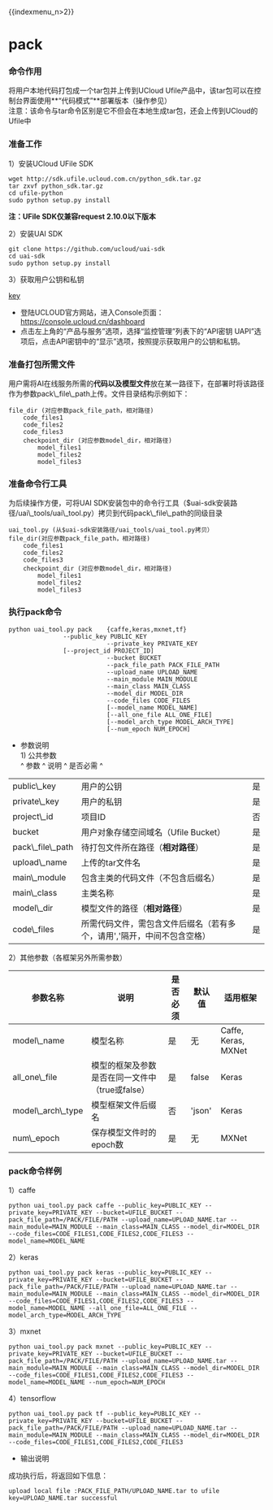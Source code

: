 {{indexmenu_n>2}}

# pack

### 命令作用

将用户本地代码打包成一个tar包并上传到UCloud
Ufile产品中，该tar包可以在控制台界面使用**“代码模式”**部署版本（操作参见[](/ai/uai-inference/use/oplist/deploy)）  
注意：该命令与tar命令区别是它不但会在本地生成tar包，还会上传到UCloud的Ufile中

### 准备工作

1）安装UCloud UFile SDK

    wget http://sdk.ufile.ucloud.com.cn/python_sdk.tar.gz
    tar zxvf python_sdk.tar.gz
    cd ufile-python
    sudo python setup.py install

**注：UFile SDK仅兼容request 2.10.0以下版本**

2）安装UAI SDK

    git clone https://github.com/ucloud/uai-sdk
    cd uai-sdk
    sudo python setup.py install

3）获取用户公钥和私钥

[key](/ai/uai-inference/base/key)

  - 登陆UCLOUD官方网站，进入Console页面：<https://console.ucloud.cn/dashboard>
  - 点击左上角的“产品与服务”选项，选择“监控管理”列表下的“API密钥
    UAPI”选项后，点击API密钥中的“显示”选项，按照提示获取用户的公钥和私钥。

### 准备打包所需文件

用户需将AI在线服务所需的**代码以及模型文件**放在某一路径下，在部署时将该路径作为参数pack\\\_file\\\_path上传。文件目录结构示例如下：

    file_dir (对应参数pack_file_path，相对路径)
        code_files1
        code_files2
        code_files3
        checkpoint_dir (对应参数model_dir，相对路径)
            model_files1
            model_files2
            model_files3

### 准备命令行工具

为后续操作方便，可将UAI
SDK安装包中的命令行工具（$uai-sdk安装路径/uai\\\_tools/uai\\\_tool.py）拷贝到代码pack\\\_file\\\_path的同级目录

    uai_tool.py (从$uai-sdk安装路径/uai_tools/uai_tool.py拷贝）
    file_dir(对应参数pack_file_path，相对路径)
        code_files1
        code_files2
        code_files3
        checkpoint_dir (对应参数model_dir，相对路径)
            model_files1
            model_files2
            model_files3

### 执行pack命令

    python uai_tool.py pack    {caffe,keras,mxnet,tf} 
                   --public_key PUBLIC_KEY
                               --private_key PRIVATE_KEY
                   [--project_id PROJECT_ID]
                               --bucket BUCKET
                               --pack_file_path PACK_FILE_PATH
                               --upload_name UPLOAD_NAME
                               --main_module MAIN_MODULE 
                               --main_class MAIN_CLASS
                               --model_dir MODEL_DIR 
                               --code_files CODE_FILES
                               [--model_name MODEL_NAME]
                               [--all_one_file ALL_ONE_FILE]
                               [--model_arch_type MODEL_ARCH_TYPE]
                               [--num_epoch NUM_EPOCH]

  - 参数说明  
    1\) 公共参数  
    ^ 参数 ^ 说明 ^ 是否必需 ^

|                      |                                       |   |
| -------------------- | ------------------------------------- | - |
| public\\\_key        | 用户的公钥                                 | 是 |
| private\\\_key       | 用户的私钥                                 | 是 |
| project\\\_id        | 项目ID                                  | 否 |
| bucket               | 用户对象存储空间域名（Ufile Bucket）              | 是 |
| pack\\\_file\\\_path | 待打包文件所在路径（**相对路径**）                   | 是 |
| upload\\\_name       | 上传的tar文件名                             | 是 |
| main\\\_module       | 包含主类的代码文件（不包含后缀名）                     | 是 |
| main\\\_class        | 主类名称                                  | 是 |
| model\\\_dir         | 模型文件的路径（**相对路径**）                     | 是 |
| code\\\_files        | 所需代码文件，需包含文件后缀名（若有多个，请用','隔开，中间不包含空格） | 是 |

2）其他参数（各框架另外所需参数）  

| 参数名称                  | 说明                           | 是否必须 | 默认值    | 适用框架                |
| --------------------- | ---------------------------- | ---- | ------ | ------------------- |
| model\\\_name         | 模型名称                         | 是    | 无      | Caffe, Keras, MXNet |
| all\_one\\\_file      | 模型的框架及参数是否在同一文件中（true或false） | 是    | false  | Keras               |
| model\\\_arch\\\_type | 模型框架文件后缀名                    | 否    | 'json' | Keras               |
| num\\\_epoch          | 保存模型文件时的epoch数               | 是    | 无      | MXNet               |

### pack命令样例

1）caffe

    python uai_tool.py pack caffe --public_key=PUBLIC_KEY --private_key=PRIVATE_KEY --bucket=UFILE_BUCKET --pack_file_path=/PACK/FILE/PATH --upload_name=UPLOAD_NAME.tar --main_module=MAIN_MODULE --main_class=MAIN_CLASS --model_dir=MODEL_DIR --code_files=CODE_FILES1,CODE_FILES2,CODE_FILES3 --model_name=MODEL_NAME

2）keras

    python uai_tool.py pack keras --public_key=PUBLIC_KEY --private_key=PRIVATE_KEY --bucket=UFILE_BUCKET --pack_file_path=/PACK/FILE/PATH --upload_name=UPLOAD_NAME.tar --main_module=MAIN_MODULE --main_class=MAIN_CLASS --model_dir=MODEL_DIR --code_files=CODE_FILES1,CODE_FILES2,CODE_FILES3 --model_name=MODEL_NAME --all_one_file=ALL_ONE_FILE --model_arch_type=MODEL_ARCH_TYPE

3）mxnet

    python uai_tool.py pack mxnet --public_key=PUBLIC_KEY --private_key=PRIVATE_KEY --bucket=UFILE_BUCKET --pack_file_path=/PACK/FILE/PATH --upload_name=UPLOAD_NAME.tar --main_module=MAIN_MODULE --main_class=MAIN_CLASS --model_dir=MODEL_DIR --code_files=CODE_FILES1,CODE_FILES2,CODE_FILES3 --model_name=MODEL_NAME --num_epoch=NUM_EPOCH

4）tensorflow

    python uai_tool.py pack tf --public_key=PUBLIC_KEY --private_key=PRIVATE_KEY --bucket=UFILE_BUCKET --pack_file_path=/PACK/FILE/PATH --upload_name=UPLOAD_NAME.tar --main_module=MAIN_MODULE --main_class=MAIN_CLASS --model_dir=MODEL_DIR --code_files=CODE_FILES1,CODE_FILES2,CODE_FILES3

  - 输出说明

成功执行后，将返回如下信息：

    upload local file :PACK_FILE_PATH/UPLOAD_NAME.tar to ufile key=UPLOAD_NAME.tar successful
